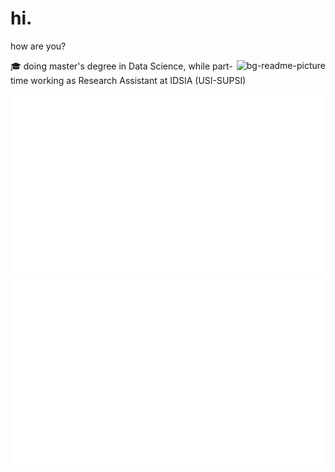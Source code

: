 # hi.
how are you?

<!--img src="https://icon-library.com/images/cat-icon-gif/cat-icon-gif-1.jpg" align="right" alt="bg-readme-picture" width="350" height="350"-->
<!--img src="https://media.giphy.com/media/yALcFbrKshfoY/giphy.gif" align="right" alt="bg-readme-picture" width="250" height="285" /-->
<!--img src="https://media.tenor.com/mTj_CD3YTNAAAAAi/breakdown-white.gif" align="right" alt="bg-readme-picture" /-->
<img src="https://media.tenor.com/jP0qr_Ha7_MAAAAi/darksouls-knight.gif" align="right" alt="bg-readme-picture" />



🎓 doing master's degree in Data Science, while part-time working as Research Assistant at IDSIA (USI-SUPSI)
<!--
https://github.community/t/support-theme-context-for-images-in-light-vs-dark-mode/147981/84
-->
<a href="https://github.com/k0ruy/github-stats-transparent">
<img src="https://github.com/k0ruy/github-stats-transparent/blob/output/generated/overview.svg">
<img src="https://github.com/k0ruy/github-stats-transparent/blob/output/generated/languages.svg">

</a>

